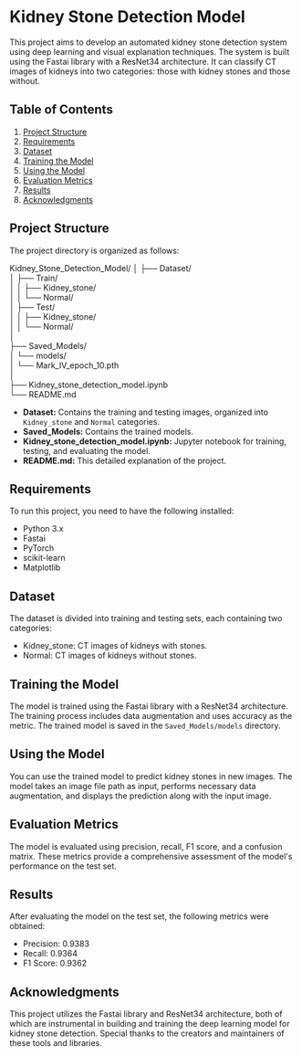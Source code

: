 # Kidney Stone Detection Model

This project aims to develop an automated kidney stone detection system using deep learning and visual explanation techniques. The system is built using the Fastai library with a ResNet34 architecture. It can classify CT images of kidneys into two categories: those with kidney stones and those without.

## Table of Contents

1. [Project Structure](#project-structure)
2. [Requirements](#requirements)
3. [Dataset](#dataset)
4. [Training the Model](#training-the-model)
5. [Using the Model](#using-the-model)
6. [Evaluation Metrics](#evaluation-metrics)
7. [Results](#results)
8. [Acknowledgments](#acknowledgments)

## Project Structure

The project directory is organized as follows:

Kidney_Stone_Detection_Model/
│
├── Dataset/  
│   ├── Train/  
│   │   ├── Kidney_stone/  
│   │   └── Normal/  
│   ├── Test/  
│   │   ├── Kidney_stone/  
│   │   └── Normal/  
│  
├── Saved_Models/  
│   └── models/  
│       └── Mark_IV_epoch_10.pth  
│  
├── Kidney_stone_detection_model.ipynb  
└── README.md  


- **Dataset:** Contains the training and testing images, organized into `Kidney_stone` and `Normal` categories.
- **Saved_Models:** Contains the trained models.
- **Kidney_stone_detection_model.ipynb:** Jupyter notebook for training, testing, and evaluating the model.
- **README.md:** This detailed explanation of the project.

## Requirements

To run this project, you need to have the following installed:

- Python 3.x
- Fastai
- PyTorch
- scikit-learn
- Matplotlib


## Dataset
The dataset is divided into training and testing sets, each containing two categories:

- Kidney_stone: CT images of kidneys with stones.
- Normal: CT images of kidneys without stones.


## Training the Model
The model is trained using the Fastai library with a ResNet34 architecture. The training process includes data augmentation and uses accuracy as the metric. The trained model is saved in the `Saved_Models/models` directory.


## Using the Model
You can use the trained model to predict kidney stones in new images. The model takes an image file path as input, performs necessary data augmentation, and displays the prediction along with the input image.

## Evaluation Metrics
The model is evaluated using precision, recall, F1 score, and a confusion matrix. These metrics provide a comprehensive assessment of the model's performance on the test set.

## Results
After evaluating the model on the test set, the following metrics were obtained:

- Precision: 0.9383
- Recall: 0.9364
- F1 Score: 0.9362

## Acknowledgments
This project utilizes the Fastai library and ResNet34 architecture, both of which are instrumental in building and training the deep learning model for kidney stone detection. Special thanks to the creators and maintainers of these tools and libraries.